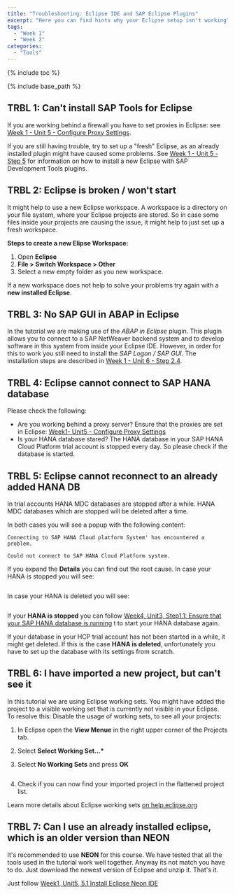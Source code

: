 ```yaml
---
title: "Troubleshooting: Eclipse IDE and SAP Eclipse Plugins"
excerpt: "Here you can find hints why your Eclipse setup isn't working"
tags:
  - "Week 1"
  - "Week 2"
categories:
  - "Tools"
---
```


<a name="top"/>

{% include toc %}

{% include base_path %}

## TRBL 1: Can't install SAP Tools for Eclipse

If you are working behind a firewall you have to set proxies in Eclipse: see [Week 1 - Unit 5 - Configure Proxy Settings]({{base_path}}/week-1/unit-5/#configure-proxy-settings).

If you are still having trouble, try to set up a "fresh" Eclipse, as an already installed plugin might have caused some problems. See [Week 1 - Unit 5 - Step 5]({{base_path}}/week-1/unit-6/#step-5-install-and-configure-sap-tools-for-eclipse) for information on how to install a new Eclipse with SAP Development Tools plugins.

## TRBL 2: Eclipse is broken / won't start

It might help to use a new Eclipse workspace. A workspace is a directory on your file system, where your Eclipse projects are stored. So in case some files inside your projects are causing the issue, it might help to just set up a fresh workspace.

**Steps to create a new Elipse Workspace:**

1.  Open **Eclipse**
2.  **File > Switch Workspace > Other**
3.  Select a new empty folder as you new workspace.

If a new workspace does not help to solve your problems try again with a **new installed Eclipse**.

## TRBL 3: No SAP GUI in ABAP in Eclipse

In the tutorial we are making use of the _ABAP in Eclipse_ plugin. This plugin allows you to connect to a SAP NetWeaver backend system and to develop software in this system from inside your Eclipse IDE. However, in order for this to work you still need to install the _SAP Logon / SAP GUI_.
The installation steps are described in [Week 1 - Unit 6 - Step 2.4]({{base_path}}/week-1/unit-6/#setup-sap-gui-client).

## TRBL 4: Eclipse cannot connect to SAP HANA database

Please check the following:

-   Are you working behind a proxy server? Ensure that the proxies are set in Eclipse: [Week1- Unit5 - Configure Proxy Settings]({{base_path}}/week-1/unit-5/#configure-proxy-settings)
-   Is your HANA database stared? The HANA database in your SAP HANA Cloud Platform trial account is stopped every day. So please check if the database is started.

## TRBL 5: Eclipse cannot reconnect to an already added HANA DB

In trial accounts HANA MDC databases are stopped after a while. HANA MDC databases which are stopped will be deleted after a time.

In both cases you will see a popup with the following content:

    Connecting to SAP HANA Cloud platform System' has encountered a problem.

    Could not connect to SAP HANA Cloud Platform system.

If you expand the **Details** you can find out the root cause.
In case your HANA is stopped you will see:

<img src="{{base_path}}/troubleshooting/images/trbl-eclipse/trbl1/pic01--problem.png" alt="" with="640px" />

In case your HANA is deleted you will see:

<img src="{{base_path}}/troubleshooting/images/trbl-eclipse/trbl1/pic02--hanadeleted.png" alt="" with="640px" />

If your **HANA is stopped** you can follow [Week4, Unit3, Step1.1: Ensure that your SAP HANA database is running]({{base_path}}/week-4/unit-3/#step-11-ensure-that-your-sap-hana-database-is-running) t
to start your HANA database again.

If your database in your HCP trial account has not been started in a while, it might get deleted. If this is the case **HANA is deleted**, unfortunately you have to set up the database with its settings from scratch.

## TRBL 6: I have imported a new project, but can't see it

In this tutorial we are using Eclipse working sets. You might have added the project to a visible working set that is currently not visible in your Eclipse.
To resolve this: Disable the usage of working sets, to see all your projects:

1.  In Eclipse open the **View Menue** in the right upper corner of the Projects tab.
2.  Select **Select Working Set...\***
3.  Select **No Working Sets** and press **OK**

    <img src="{{base_path}}/troubleshooting/images/trbl-eclipse/trbl6/pic01--noworkingset.png" alt="" with="640px" />

4.  Check if you can now find your imported project in the flattened project list.

Learn more details about Eclipse working sets [on help.eclipse.org](http://help.eclipse.org/neon/topic/org.eclipse.platform.doc.user/concepts/cworkset.htm?cp=0_2_1_6)

## TRBL 7: Can I use an already installed eclipse, which is an older version than **NEON**

It's recommended to use **NEON**  for this course. We have tested that all the tools used in the tutorial work well together. 
Anyway its not match you have to do. Just download the newest version of Eclipse and unzip it. That's it. 

Just follow [Week1, Unit5, 5.1 Install Eclipse Neon IDE]({{base_path}}/week-1/unit-5/#install-eclipse-neon-ide)

